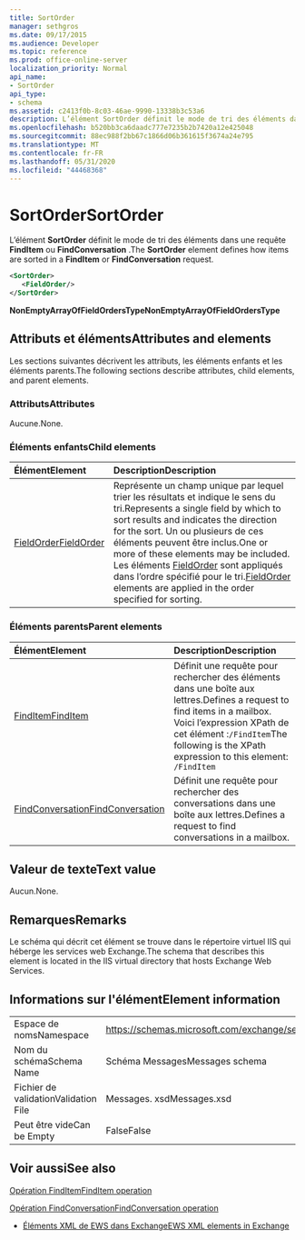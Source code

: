 ```yaml
---
title: SortOrder
manager: sethgros
ms.date: 09/17/2015
ms.audience: Developer
ms.topic: reference
ms.prod: office-online-server
localization_priority: Normal
api_name:
- SortOrder
api_type:
- schema
ms.assetid: c2413f0b-8c03-46ae-9990-13338b3c53a6
description: L’élément SortOrder définit le mode de tri des éléments dans une requête FindItem ou FindConversation.
ms.openlocfilehash: b520bb3ca6daadc777e7235b2b7420a12e425048
ms.sourcegitcommit: 88ec988f2bb67c1866d06b361615f3674a24e795
ms.translationtype: MT
ms.contentlocale: fr-FR
ms.lasthandoff: 05/31/2020
ms.locfileid: "44468368"
---
```

# <a name="sortorder"></a><span data-ttu-id="ad7bb-103">SortOrder</span><span class="sxs-lookup"><span data-stu-id="ad7bb-103">SortOrder</span></span>

<span data-ttu-id="ad7bb-104">L’élément **SortOrder** définit le mode de tri des éléments dans une requête **FindItem** ou **FindConversation** .</span><span class="sxs-lookup"><span data-stu-id="ad7bb-104">The **SortOrder** element defines how items are sorted in a **FindItem** or **FindConversation** request.</span></span> 
  
```xml
<SortOrder>
   <FieldOrder/>
</SortOrder>
```

 <span data-ttu-id="ad7bb-105">**NonEmptyArrayOfFieldOrdersType**</span><span class="sxs-lookup"><span data-stu-id="ad7bb-105">**NonEmptyArrayOfFieldOrdersType**</span></span>
## <a name="attributes-and-elements"></a><span data-ttu-id="ad7bb-106">Attributs et éléments</span><span class="sxs-lookup"><span data-stu-id="ad7bb-106">Attributes and elements</span></span>

<span data-ttu-id="ad7bb-107">Les sections suivantes décrivent les attributs, les éléments enfants et les éléments parents.</span><span class="sxs-lookup"><span data-stu-id="ad7bb-107">The following sections describe attributes, child elements, and parent elements.</span></span>
  
### <a name="attributes"></a><span data-ttu-id="ad7bb-108">Attributs</span><span class="sxs-lookup"><span data-stu-id="ad7bb-108">Attributes</span></span>

<span data-ttu-id="ad7bb-109">Aucune.</span><span class="sxs-lookup"><span data-stu-id="ad7bb-109">None.</span></span>
  
### <a name="child-elements"></a><span data-ttu-id="ad7bb-110">Éléments enfants</span><span class="sxs-lookup"><span data-stu-id="ad7bb-110">Child elements</span></span>

|<span data-ttu-id="ad7bb-111">**Élément**</span><span class="sxs-lookup"><span data-stu-id="ad7bb-111">**Element**</span></span>|<span data-ttu-id="ad7bb-112">**Description**</span><span class="sxs-lookup"><span data-stu-id="ad7bb-112">**Description**</span></span>|
|:-----|:-----|
|[<span data-ttu-id="ad7bb-113">FieldOrder</span><span class="sxs-lookup"><span data-stu-id="ad7bb-113">FieldOrder</span></span>](fieldorder.md) <br/> |<span data-ttu-id="ad7bb-114">Représente un champ unique par lequel trier les résultats et indique le sens du tri.</span><span class="sxs-lookup"><span data-stu-id="ad7bb-114">Represents a single field by which to sort results and indicates the direction for the sort.</span></span> <span data-ttu-id="ad7bb-115">Un ou plusieurs de ces éléments peuvent être inclus.</span><span class="sxs-lookup"><span data-stu-id="ad7bb-115">One or more of these elements may be included.</span></span> <span data-ttu-id="ad7bb-116">Les éléments [FieldOrder](fieldorder.md) sont appliqués dans l’ordre spécifié pour le tri.</span><span class="sxs-lookup"><span data-stu-id="ad7bb-116">[FieldOrder](fieldorder.md) elements are applied in the order specified for sorting.</span></span>  <br/> |
   
### <a name="parent-elements"></a><span data-ttu-id="ad7bb-117">Éléments parents</span><span class="sxs-lookup"><span data-stu-id="ad7bb-117">Parent elements</span></span>

|<span data-ttu-id="ad7bb-118">**Élément**</span><span class="sxs-lookup"><span data-stu-id="ad7bb-118">**Element**</span></span>|<span data-ttu-id="ad7bb-119">**Description**</span><span class="sxs-lookup"><span data-stu-id="ad7bb-119">**Description**</span></span>|
|:-----|:-----|
|[<span data-ttu-id="ad7bb-120">FindItem</span><span class="sxs-lookup"><span data-stu-id="ad7bb-120">FindItem</span></span>](finditem.md) <br/> |<span data-ttu-id="ad7bb-121">Définit une requête pour rechercher des éléments dans une boîte aux lettres.</span><span class="sxs-lookup"><span data-stu-id="ad7bb-121">Defines a request to find items in a mailbox.</span></span>  <br/> <span data-ttu-id="ad7bb-122">Voici l’expression XPath de cet élément :`/FindItem`</span><span class="sxs-lookup"><span data-stu-id="ad7bb-122">The following is the XPath expression to this element:  `/FindItem`</span></span> <br/> |
|[<span data-ttu-id="ad7bb-123">FindConversation</span><span class="sxs-lookup"><span data-stu-id="ad7bb-123">FindConversation</span></span>](findconversation.md) <br/> |<span data-ttu-id="ad7bb-124">Définit une requête pour rechercher des conversations dans une boîte aux lettres.</span><span class="sxs-lookup"><span data-stu-id="ad7bb-124">Defines a request to find conversations in a mailbox.</span></span>  <br/> |
   
## <a name="text-value"></a><span data-ttu-id="ad7bb-125">Valeur de texte</span><span class="sxs-lookup"><span data-stu-id="ad7bb-125">Text value</span></span>

<span data-ttu-id="ad7bb-126">Aucun.</span><span class="sxs-lookup"><span data-stu-id="ad7bb-126">None.</span></span>
  
## <a name="remarks"></a><span data-ttu-id="ad7bb-127">Remarques</span><span class="sxs-lookup"><span data-stu-id="ad7bb-127">Remarks</span></span>

<span data-ttu-id="ad7bb-128">Le schéma qui décrit cet élément se trouve dans le répertoire virtuel IIS qui héberge les services web Exchange.</span><span class="sxs-lookup"><span data-stu-id="ad7bb-128">The schema that describes this element is located in the IIS virtual directory that hosts Exchange Web Services.</span></span>
  
## <a name="element-information"></a><span data-ttu-id="ad7bb-129">Informations sur l'élément</span><span class="sxs-lookup"><span data-stu-id="ad7bb-129">Element information</span></span>

|||
|:-----|:-----|
|<span data-ttu-id="ad7bb-130">Espace de noms</span><span class="sxs-lookup"><span data-stu-id="ad7bb-130">Namespace</span></span>  <br/> |https://schemas.microsoft.com/exchange/services/2006/messages  <br/> |
|<span data-ttu-id="ad7bb-131">Nom du schéma</span><span class="sxs-lookup"><span data-stu-id="ad7bb-131">Schema Name</span></span>  <br/> |<span data-ttu-id="ad7bb-132">Schéma Messages</span><span class="sxs-lookup"><span data-stu-id="ad7bb-132">Messages schema</span></span>  <br/> |
|<span data-ttu-id="ad7bb-133">Fichier de validation</span><span class="sxs-lookup"><span data-stu-id="ad7bb-133">Validation File</span></span>  <br/> |<span data-ttu-id="ad7bb-134">Messages. xsd</span><span class="sxs-lookup"><span data-stu-id="ad7bb-134">Messages.xsd</span></span>  <br/> |
|<span data-ttu-id="ad7bb-135">Peut être vide</span><span class="sxs-lookup"><span data-stu-id="ad7bb-135">Can be Empty</span></span>  <br/> |<span data-ttu-id="ad7bb-136">False</span><span class="sxs-lookup"><span data-stu-id="ad7bb-136">False</span></span>  <br/> |
   
## <a name="see-also"></a><span data-ttu-id="ad7bb-137">Voir aussi</span><span class="sxs-lookup"><span data-stu-id="ad7bb-137">See also</span></span>



[<span data-ttu-id="ad7bb-138">Opération FindItem</span><span class="sxs-lookup"><span data-stu-id="ad7bb-138">FindItem operation</span></span>](finditem-operation.md)
  
[<span data-ttu-id="ad7bb-139">Opération FindConversation</span><span class="sxs-lookup"><span data-stu-id="ad7bb-139">FindConversation operation</span></span>](findconversation-operation.md)


- [<span data-ttu-id="ad7bb-140">Éléments XML de EWS dans Exchange</span><span class="sxs-lookup"><span data-stu-id="ad7bb-140">EWS XML elements in Exchange</span></span>](ews-xml-elements-in-exchange.md)

